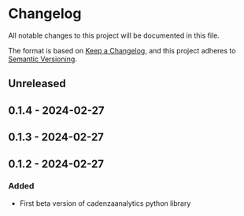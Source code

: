 # Changelog
All notable changes to this project will be documented in this file.

The format is based on [Keep a Changelog](https://keepachangelog.com/en/1.0.0/),
and this project adheres to [Semantic Versioning](https://semver.org/spec/v2.0.0.html).

## Unreleased

## 0.1.4 - 2024-02-27

## 0.1.3 - 2024-02-27

## 0.1.2 - 2024-02-27
### Added
- First beta version of cadenzaanalytics python library
